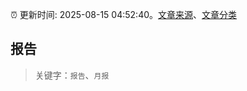 :alarm_clock: 更新时间: 2025-08-15 04:52:40。[文章来源](/README.md)、[文章分类](/TAGS.md)

## 报告


> 关键字：`报告`、`月报`



